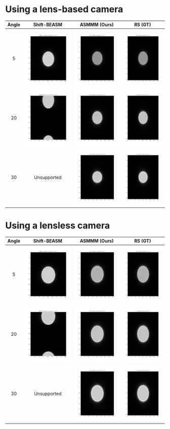 # Using a lens-based camera
Angle | Shift-BEASM | ASMMM (Ours) | RS (GT)
:-----:|:-------------:|:--------------:|:---------:
5 | <img src='BEASM1024-5.png' width="180" height="180"/> | <img src="MM1024-5.png" width="180" height="180"/> | <img src="RS1024-5.png" width="180" height="180"/>
20 | <img src='BEASM1024-20.png' width="180" height="180"/> | <img src="MM1024-20.png" width="180" height="180"/> | <img src="RS1024-20.png" width="180" height="180"/>
30 | Unsupported | <img src="MM1024-30.png" width="180" height="180"/> | <img src="RS1024-30.png" width="180" height="180"/>

# Using a lensless camera
Angle | Shift-BEASM | ASMMM (Ours) | RS (GT)
:-----:|:-------------:|:--------------:|:---------:
5 | <img src='BEASM1024-5-lensless.png' width="180" height="180"/> | <img src="MM1024-5-lensless.png" width="180" height="180"/> | <img src="RS1024-5-lensless.png" width="180" height="180"/>
20 | <img src='BEASM1024-20-lensless.png' width="180" height="180"/> | <img src="MM1024-20-lensless.png" width="180" height="180"/> | <img src="RS1024-20-lensless.png" width="180" height="180"/>
30 | Unsupported | <img src="MM1024-30-lensless.png" width="180" height="180"/> | <img src="RS1024-30-lensless.png" width="180" height="180"/>
